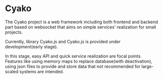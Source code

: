 # Cyako

The Cyako project is a web framework including both frontend and backend part based on websocket that aims on simple services' realization for small projects.

Currently, library Cyako.js and Cyako.js is provided under development(early stage).

In this stage, easy API and quick service realization are focal points. Features like using memory maps to replace database(with deactivation), using json files to provide and store data that not recommended for large-scaled systems are intended.
